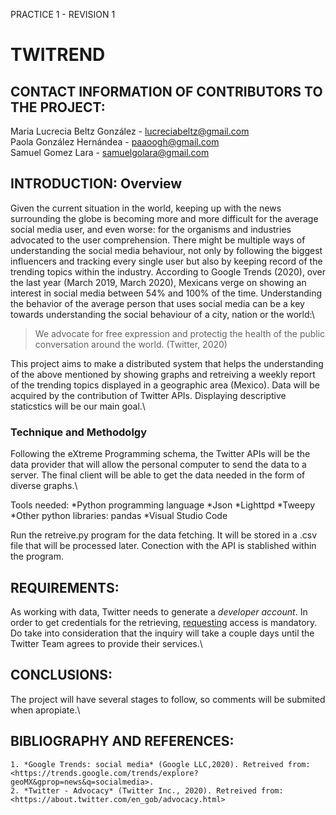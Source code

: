 PRACTICE 1 - REVISION 1    
# TWITREND


## CONTACT INFORMATION OF CONTRIBUTORS TO THE PROJECT:
Maria Lucrecia Beltz González - <lucreciabeltz@gmail.com>  
Paola González Hernándea - <paaoogh@gmail.com>  
Samuel Gomez Lara - <samuelgolara@gmail.com>  

## INTRODUCTION: Overview
Given the current situation in the world, keeping up with the news surrounding the globe is becoming more and more difficult for the average social media user, and even worse: for the organisms and industries advocated to the user comprehension. There might be multiple ways of understanding the social media behaviour, not only by following the biggest influencers and tracking every single user but also by keeping record of the trending topics within the industry. According to Google Trends (2020), over the last year (March 2019, March 2020), Mexicans verge on showing an interest in social media between 54% and 100% of the time. Understanding the behavior of the average person that uses social media can be a key towards understanding the social behaviour of a city, nation or the world:\

>We advocate for free expression and protectig the health of the public conversation around the world. (Twitter, 2020)

This project aims to make a distributed system that helps the understanding of the above mentioned by showing graphs and retreiving a weekly report of the trending topics displayed in a geographic area (Mexico). Data will be acquired by the contribution of Twitter APIs. Displaying descriptive staticstics will be our main goal.\ 

### Technique and Methodolgy
Following the eXtreme Programming schema, the Twitter APIs will be the data provider that will allow the personal computer to send the data to a server. The final client will be able to get the data needed in the form of diverse graphs.\

Tools needed:
    *Python programming language
    *Json
    *Lighttpd
    *Tweepy
    *Other python libraries: pandas
    *Visual Studio Code

Run the retreive.py program for the data fetching. It will be stored in a .csv file that will be processed later. Conection with the API is stablished within the program.

## REQUIREMENTS:
As working with data, Twitter needs to generate a *developer account*. In order to get credentials for the retrieving, [requesting](https://developer.twitter.com/en/apply-for-access) access is mandatory. Do take into consideration that the inquiry will take a couple days until the Twitter Team agrees to provide their services.\


## CONCLUSIONS:
The project will have several stages to follow, so comments will be submited when apropiate.\

## BIBLIOGRAPHY AND REFERENCES:
    1. *Google Trends: social media* (Google LLC,2020). Retreived from: <https://trends.google.com/trends/explore?geoMX&gprop=news&q=socialmedia>. 
    2. *Twitter - Advocacy* (Twitter Inc., 2020). Retreived from: <https://about.twitter.com/en_gob/advocacy.html>
